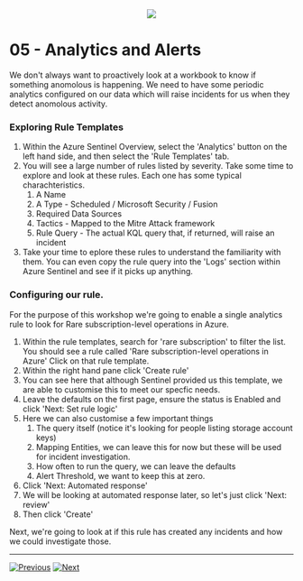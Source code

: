 <div align="center">
    <a href="./README.md">
        <img src="img/header.png"/>
    </a>
</div>

# 05 - Analytics and Alerts  

We don't always want to proactively look at a workbook to know if something anomolous is happening. We need to have some periodic analytics configured on our data which will raise incidents for us when they detect anomolous activity. 

### Exploring Rule Templates
1. Within the Azure Sentinel Overview, select the 'Analytics' button on the left hand side, and then select the 'Rule Templates' tab. 
2. You will see a large number of rules listed by severity. Take some time to explore and look at these rules. Each one has some typical charachteristics. 
   1. A Name
   2. A Type - Scheduled / Microsoft Security / Fusion
   3. Required Data Sources
   4. Tactics - Mapped to the Mitre Attack framework
   5. Rule Query - The actual KQL query that, if returned, will raise an incident
3. Take your time to eplore these rules to understand the familiarity with them. You can even copy the rule query into the 'Logs' section within Azure Sentinel and see if it picks up anything. 

### Configuring our rule.
For the purpose of this workshop we're going to enable a single analytics rule to look for Rare subscription-level operations in Azure. 

1. Within the rule templates, search for 'rare subscription' to filter the list. You should see a rule called 'Rare subscription-level operations in Azure' Click on that rule template. 
2. Within the right hand pane click 'Create rule' 
3. You can see here that although Sentinel provided us this template, we are able to customise this to meet our specfic needs.
4. Leave the defaults on the first page, ensure the status is Enabled and click 'Next: Set rule logic' 
5. Here we can also customise a few important things
   1. The query itself (notice it's looking for people listing storage account keys)
   2. Mapping Entities, we can leave this for now but these will be used for incident investigation.
   3. How often to run the query, we can leave the defaults
   4. Alert Threshold, we want to keep this at zero. 
6. Click 'Next: Automated response' 
7. We will be looking at automated response later, so let's just click 'Next: review'
8. Then click 'Create' 

Next, we're going to look at if this rule has created any incidents and how we could investigate those. 

----

[![Previous](img/previous.png)](./04_workbooks.md) [![Next](img/next.png)](./06_incidents.md)